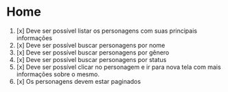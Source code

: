 # Home

1. [x] Deve ser possível listar os personagens com suas principais informações
2. [x] Deve ser possível buscar personagens por nome
3. [x] Deve ser possível buscar personagens por gênero
4. [x] Deve ser possível buscar personagens por status
5. [x] Deve ser possível clicar no personagem e ir para nova tela com mais informações sobre o mesmo.
6. [x] Os personagens devem estar paginados
